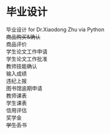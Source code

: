 # 毕业设计
毕业设计 for Dr.Xiaodong Zhu via Python  
~~商品购买&确认~~  
商品评价  
学生论文工作申请  
学生论文工作批准  
教师技能确认  
输入成绩  
违纪上报  
图书馆逾期申请  
教师课表  
学生课表  
信用评估  
奖学金  
~~学生丢书~~  



